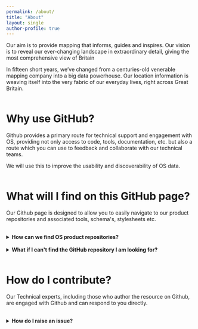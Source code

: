 ```yaml
---
permalink: /about/
title: "About"
layout: single
author-profile: true
---
```




Our aim is to provide mapping that informs, guides and inspires. Our vision is to reveal our ever-changing landscape in extraordinary detail, giving the most comprehensive view of Britain

In fifteen short years, we’ve changed from a centuries-old venerable mapping company into a big data powerhouse. Our location information is weaving itself into the very fabric of our everyday lives, right across Great Britain.
<br>
<br>

# Why use GitHub?

Github provides a primary route for technical support and engagement with OS, providing not only access to code, tools, documentation, etc. but also a route which you can use to feedback and collaborate with our technical teams. 

We will use this to improve the usability and discoverability of OS data.
<br>
<br>

# What will I find on this GitHub page?

Our Github page is designed to allow you to easily navigate to our product repositories and associated tools, schema's, stylesheets etc.

<br>

<details>
 <summary><b>How can we find OS product repositories?</b></summary>
<br>
 By clicking on the <a href="https://raehelen.github.io/test-page/">Products</a> tab, you will be presented with a list of all of our OS products. Choosing a product will take you to the product github repository.
<br>
<br>
 By clicking on the <a href="https://raehelen.github.io/test-page/tools/">Tools</a> tab, you will be presented with a list of all tools, resources and useful code to use with our OS products. Choosing a tool with take you to relevant github repository 
<br> 
<br>  
All repositories and folders contain README.files with information to further guide you towards the correct product and useage. 
</details>

<br>

<details>
 <summary><b>What if I can't find the GitHub repository I am looking for?</b></summary>
<br>
If you have a general enquiry around an OS product portolio please head to the product <a href="https://www.ordnancesurvey.co.uk/business-and-government/products/finder.html">website</a> or use the social links provided to the left
</details>

<br>

# How do I contribute?

Our Technical experts, including those who author the resource on Github, are engaged with Github and can respond to you directly.
<br>
<br>

<details>
 <summary><b>How do I raise an issue?</b></summary>
<br>
If you have an idea or a bug within a specific repository please raise an issue directly and we aim to repond as quickly as possible.
<br>
<br>
Although we do recommend browsing the open & closed issues before opening a new one, just in case your issue has already been raised or solved.
<br>
<br>
<ol>
 <li>On GitHub, navigate to <b>"Issues"</b> at the top of the repository page.</li>
 <li>Click <b>New issue</b>.</li>
 <li>Type a title and description for your issue.</li>
 <li>When you're finished, click <b>Submit new issue</b>.</li>
</ol>  

<br>
Further information on creating an issue or creating an issue from specific code can both be located <a href="https://help.github.com/articles/creating-an-issue/">here</a>
</details>









<br>
<br>


